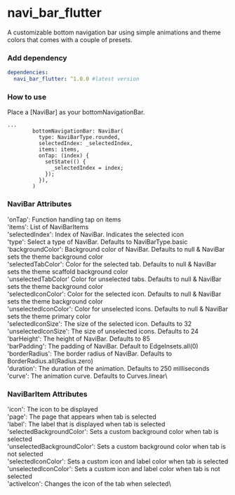 # navi_bar_flutter

A customizable bottom navigation bar using simple animations and theme colors that comes with a couple of presets.

### Add dependency
```yaml
dependencies: 
  navi_bar_flutter: ^1.0.0 #latest version
```

### How to use

Place a [NaviBar] as your bottomNavigationBar.

```
...
        bottomNavigationBar: NaviBar(
          type: NaviBarType.rounded,
          selectedIndex: _selectedIndex,
          items: items,
          onTap: (index) {
            setState(() {
              _selectedIndex = index;
            });
          }),
        )
```

### NaviBar Attributes

'onTap': Function handling tap on items\
'items': List of NaviBarItems\
'selectedIndex': Index of NaviBar. Indicates the selected icon\
'type': Select a type of NaviBar. Defaults to NaviBarType.basic\
'backgroundColor': Background color of NaviBar. Defaults to null & NaviBar sets the theme background color\
'selectedTabColor': Color for the selected tab. Defaults to null & NaviBar sets the theme scaffold background color\
'unselectedTabColor' Color for unselected tabs. Defaults to null & NaviBar sets the theme background color\
'selectedIconColor': Color for the selected icon. Defaults to null & NaviBar sets the theme background color\
'unselectedIconColor': Color for unselected icons. Defaults to null & NaviBar sets the theme primary color\
'selectedIconSize': The size of the selected icon. Defaults to 32\
'unselectedIconSize': The size of unselected icons. Defaults to 24\
'barHeight': The height of NaviBar. Defaults to 85\
'barPadding': The padding of NaviBar. Default to EdgeInsets.all(0)\
'borderRadius': The border radius of NaviBar. Defaults to BorderRadius.all(Radius.zero)\
'duration': The duration of the animation. Defaults to 250 milliseconds\
'curve': The animation curve. Defaults to Curves.linear\

### NaviBarItem Attributes

'icon': The icon to be displayed\
'page': The page that appears when tab is selected\
'label': The label that is displayed when tab is selected\
'selectedBackgroundColor': Sets a custom background color when tab is selected\
'unselectedBackgroundColor': Sets a custom background color when tab is not selected\
'selectedIconColor': Sets a custom icon and label color when tab is selected\
'unselectedIconColor': Sets a custom icon and label color when tab is not selected\
'activeIcon': Changes the icon of the tab when selected\